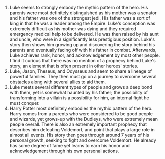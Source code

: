1. Luke seems to strongly embody the mythic pattern of the hero. His parents were most definitely distinguished as his mother was a senator and his father was one of the strongest jedi. His father was a sort of king in that he was a leader among the Empire. Luke's conception was extremely difficult as his mother was dying and they required emergency medical help to be delivered. He was then raised by his aunt and uncle, who were in a significantly less prestigious position. Luke's story then shows him growing up and discovering the story behind his parents and eventually facing off with his father in combat. Afterwards, Luke achieves rank, honor, and acknowledgement by most other people. I find it curious that there was no mention of a prophecy behind Luke's story, an element that is often present in other heroes' stories.
2. Luke, Jason, Theseus, and Odysseus and seem to share a lineage of powerful families. They then must go on a journey to overcome several obstacles along with several allies to aid them.
3. Luke meets several different types of people and grows a deep bond with them, yet is somewhat haunted by his father; the possibility of transforming into a villain is a possibility for him, an internal fight he must conquer.
4. Harry Potter most definitely embodies the mythic pattern of the hero. Harry comes from a parents who were considered to be good people and wizards, yet grows-up with the Dudleys, who were extremely mean people overall. There is also an extremely important prophecy that describes him defeating Voldemort, and point that plays a large role in almost all events. His story then goes through around 7 years of his personal growth, seeking to fight and overcome Voldemort. He already has some degree of fame yet learns to earn his honor and acknowledgement through his own personal actions.